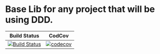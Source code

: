 # Base Lib for any project that will be using DDD.

Build Status|CodCov|
------------|------|
[![Build Status](https://travis-ci.org/luca16s/Domain-Core.svg?branch=master)](https://travis-ci.org/luca16s/Domain-Core)|[![codecov](https://codecov.io/gh/luca16s/Domain-Core/branch/master/graph/badge.svg)](https://codecov.io/gh/luca16s/Domain-Core)
